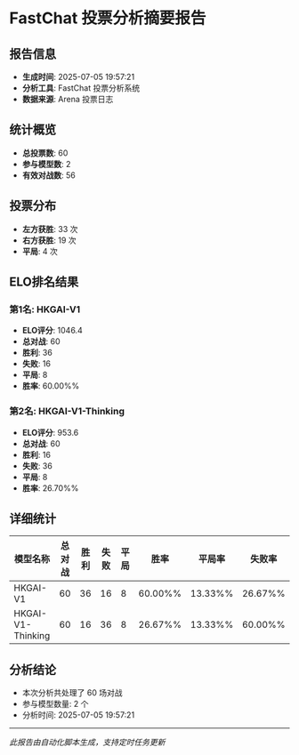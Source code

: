 # FastChat 投票分析摘要报告

## 报告信息
- **生成时间**: 2025-07-05 19:57:21
- **分析工具**: FastChat 投票分析系统
- **数据来源**: Arena 投票日志

## 统计概览
- **总投票数**: 60
- **参与模型数**: 2
- **有效对战数**: 56

## 投票分布
- **左方获胜**: 33 次
- **右方获胜**: 19 次
- **平局**: 4 次

## ELO排名结果
### 第1名: HKGAI-V1
- **ELO评分**: 1046.4
- **总对战**: 60
- **胜利**: 36
- **失败**: 16
- **平局**: 8
- **胜率**: 60.00%%

### 第2名: HKGAI-V1-Thinking
- **ELO评分**: 953.6
- **总对战**: 60
- **胜利**: 16
- **失败**: 36
- **平局**: 8
- **胜率**: 26.70%%

## 详细统计

| 模型名称 | 总对战 | 胜利 | 失败 | 平局 | 胜率 | 平局率 | 失败率 |
|---------|--------|------|------|------|------|--------|--------|
| HKGAI-V1 | 60 | 36 | 16 | 8 | 60.00%% | 13.33%% | 26.67%% |
| HKGAI-V1-Thinking | 60 | 16 | 36 | 8 | 26.67%% | 13.33%% | 60.00%% |

## 分析结论
- 本次分析共处理了 60 场对战
- 参与模型数量: 2 个
- 分析时间: 2025-07-05 19:57:21

---
*此报告由自动化脚本生成，支持定时任务更新*
